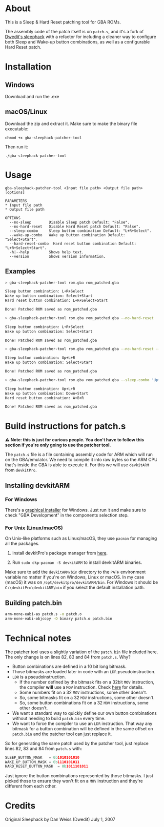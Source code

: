 # About
This is a Sleep & Hard Reset patching tool for GBA ROMs.

The assembly code of the patch itself is on `patch.s`, and it's a fork of [Dwedit's sleephack](https://www.dwedit.org/dwedit_board/viewtopic.php?id=306) with a refactor for including a cleaner way to configure both Sleep and Wake-up button combinations, as well as a configurable Hard Reset patch.

# Installation

## Windows 

Download and run the .exe

## macOS/Linux

Download the zip and extract it. Make sure to make the binary file executable:

```
chmod +x gba-sleephack-patcher-tool
```

Then run it:

```
./gba-sleephack-patcher-tool
```

# Usage

```
gba-sleephack-patcher-tool <Input file path> <Output file path> [options]

PARAMETERS
* Input file path
* Output file path

OPTIONS
  --no-sleep        Disable Sleep patch Default: "False".
  --no-hard-reset   Disable Hard Reset patch Default: "False".
  --sleep-combo     Sleep button combination Default: "L+R+Select".
  --wake-up-combo   Wake up button combination Default: "Select+Start".
  --hard-reset-combo  Hard reset button combination Default: "L+R+Select+Start".
  -h|--help         Shows help text.
  --version         Shows version information.
```

## Examples

```bash
> gba-sleephack-patcher-tool rom.gba rom_patched.gba

Sleep button combination: L+R+Select
Wake up button combination: Select+Start
Hard reset button combination: L+R+Select+Start

Done! Patched ROM saved as rom_patched.gba
```

```bash
> gba-sleephack-patcher-tool rom.gba rom_patched.gba --no-hard-reset

Sleep button combination: L+R+Select
Wake up button combination: Select+Start

Done! Patched ROM saved as rom_patched.gba
```

```bash
> gba-sleephack-patcher-tool rom.gba rom_patched.gba --no-hard-reset --sleep-combo "Up+L+R"

Sleep button combination: Up+L+R
Wake up button combination: Select+Start

Done! Patched ROM saved as rom_patched.gba
```

```bash
> gba-sleephack-patcher-tool rom.gba rom_patched.gba --sleep-combo "Up+L+R" --wake-up-combo "Down+Start" --hard-reset-combo "A+B+R"

Sleep button combination: Up+L+R
Wake up button combination: Down+Start
Hard reset button combination: A+B+R

Done! Patched ROM saved as rom_patched.gba
```

# Build instructions for patch.s

**⚠️ Note: this is just for curious people. You don't have to follow this section if you're only going to use the patcher tool.**

The `patch.s` file is a file containing assembly code for ARM which will run on the GBA/emulator. We need to compile it into raw bytes so the ARM CPU that's inside the GBA is able to execute it. For this we will use `devkitARM` from `devkitPro`.

## Installing devkitARM

### For Windows

There's a [graphical installer](https://github.com/devkitPro/installer/releases/latest) for Windows. Just run it and make sure to check "GBA Development" in the components selection step.

### For Unix (Linux/macOS)

On Unix-like platforms such as Linux/macOS, they use `pacman` for managing all the packages.

1. Install devkitPro's package manager from [here](https://github.com/devkitPro/pacman/releases/latest).

2. Run `sudo dkp-pacman -S devkitARM` to install devkitARM binaries.

Make sure to add the `devkitARM/bin` directory to the `PATH` environment variable no matter if you're on Windows, Linux or macOS. In my case (macOS) it was on `/opt/devkitpro/devkitARM/bin`. For Windows it should be `C:\devkitPro\devkitARM\bin` if you select the default installation path.

## Building patch.bin

```bash
arm-none-eabi-as patch.s -o patch.o
arm-none-eabi-objcopy -O binary patch.o patch.bin
```

# Technical notes

The patcher tool uses a slightly variation of the `patch.bin` file included here. The only change is on lines 82, 83 and 84 from `patch.s`. Why?

- Button combinations are defined in a 10 bit long bitmask.
- Those bitmasks are loaded later in code with an `LDR` pseudoinstruction.
- `LDR` is a pseudoinstruction.
  - If the number defined by the bitmask fits on a 32bit `MOV` instruction, the compiler **will** use a `MOV` instruction. Check [here](https://developer.arm.com/documentation/dui0473/m/writing-arm-assembly-language/load-immediate-values-using-ldr-rd---const) for details.
  - Some numbers fit on a 32 `MOV` instructions, some other doesn't.
  - So, some bitmasks fit on a 32 `MOV` instructions, some other doesn't.
  - So, some button combinations fit on a 32 `MOV` instructions, some other doesn't.
- We want a standard way to quickly define our own button combinations without needing to build `patch.bin` every time.
- We want to force the compiler to use an `LDR` instruction. That way any bitmask for a button combination will be defined in the same offset on `patch.bin` and the patcher tool can just replace it.

So for generating the same patch used by the patcher tool, just replace lines 82, 83 and 84 from `patch.s` with:

```asm
SLEEP_BUTTON_MASK	= 0b1010101010
WAKE_UP_BUTTON_MASK	= 0b1110101011
HARD_RESET_BUTTON_MASK	= 0b1011101011
```

Just ignore the button combinations represented by those bitmasks. I just picked those to ensure they won't fit on a `MOV` instruction and they're different from each other.

# Credits

Original Sleephack by Dan Weiss (Dwedit)
July 1, 2007

